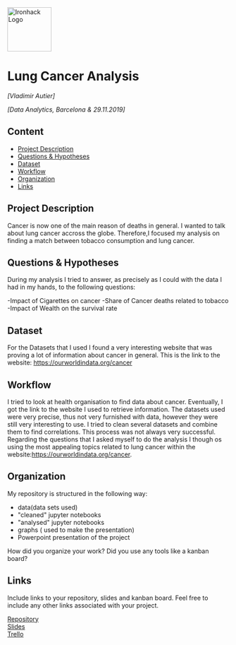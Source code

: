 <img src="https://bit.ly/2VnXWr2" alt="Ironhack Logo" width="100"/>

# Lung Cancer Analysis
*[Vladimir Autier]*

*[Data Analytics, Barcelona & 29.11.2019]*

## Content
- [Project Description](#project-description)
- [Questions & Hypotheses](#questions-hypotheses)
- [Dataset](#dataset)
- [Workflow](#workflow)
- [Organization](#organization)
- [Links](#links)

## Project Description

Cancer is now one of the main reason of deaths in general. I wanted to talk about lung cancer accross the globe. Therefore,I focused my analysis on finding a  match between tobacco consumption and lung cancer. 


## Questions & Hypotheses

During my analysis I tried to answer, as precisely as I could with the data I had in my hands, to the following questions:

-Impact of Cigarettes on cancer
-Share of Cancer deaths related to tobacco
-Impact of Wealth on the survival rate 

## Dataset

For the Datasets that I used I found a very interesting website that was proving a lot of information about cancer in general.
This is the link to the website: https://ourworldindata.org/cancer

## Workflow

I tried to look at health organisation to find data about cancer. Eventually, I got the link to the website I used to retrieve information. The datasets used were very precise, thus not very furnished with data, however they were still very interesting to use. I tried to clean several datasets and combine them to find correlations. This process was not always very successful. 
Regarding the questions that I asked myself to do the analysis I though os using the most appealing topics related to lung cancer within the website:https://ourworldindata.org/cancer.


## Organization

My repository is structured in the following way:

- data(data sets used)
- "cleaned" jupyter notebooks
- "analysed" jupyter notebooks
- graphs ( used to make the presentation)
- Powerpoint presentation of the project

How did you organize your work? Did you use any tools like a kanban board?


## Links
Include links to your repository, slides and kanban board. Feel free to include any other links associated with your project.

[Repository](https://github.com/)  
[Slides](https://slides.com/)  
[Trello](https://trello.com/en)  
